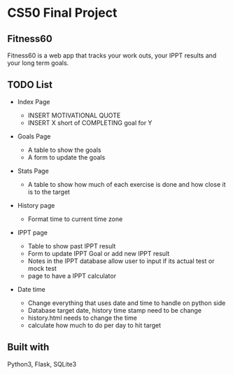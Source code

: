 # CS50 Final Project

## Fitness60

Fitness60 is a web app that tracks your work outs, your IPPT results and your long term goals.

## TODO List
* Index Page
    * INSERT MOTIVATIONAL QUOTE 
    * INSERT X short of COMPLETING  goal for Y

* Goals Page
    * A table to show the goals
    * A form to update the goals

* Stats Page
    * A table to show how much of each exercise is done and how close it is to the target

* History page
    * Format time to current time zone

* IPPT page
    * Table to show past IPPT result
    * Form to update IPPT Goal or add new IPPT result
    * Notes in the IPPT database allow user to input if its actual test or mock test
    * page to have a IPPT calculator

* Date time
    * Change everything that uses date and time to handle on python side
    * Database target date, history time stamp need to be change
    * history.html needs to change the time
    * calculate how much to do per day to hit target





## Built with

Python3, Flask, SQLite3